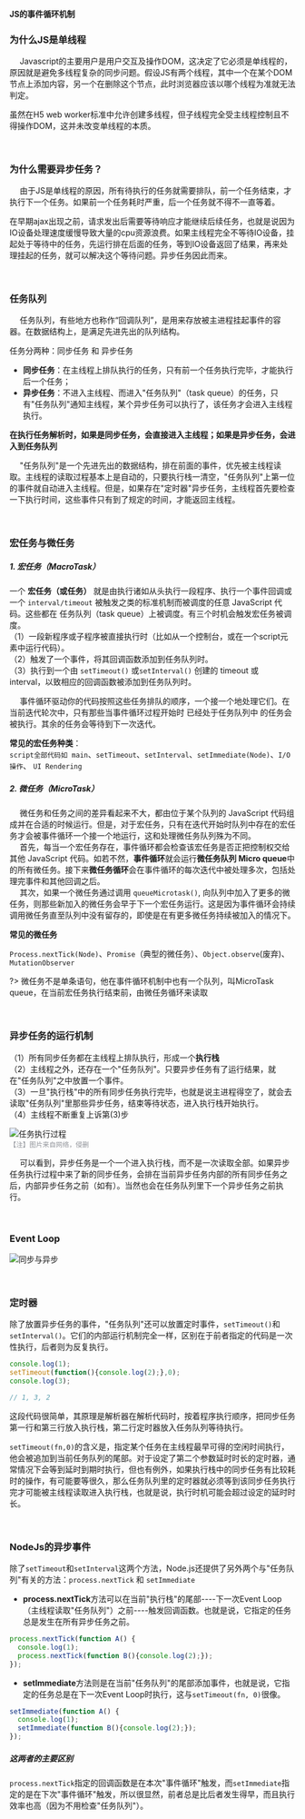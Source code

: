 #### JS的事件循环机制

### 为什么JS是单线程

&emsp; Javascript的主要用户是用户交互及操作DOM，这决定了它必须是单线程的，原因就是避免多线程复杂的同步问题。假设JS有两个线程，其中一个在某个DOM节点上添加内容，另一个在删除这个节点，此时浏览器应该以哪个线程为准就无法判定。

虽然在H5 web worker标准中允许创建多线程，但子线程完全受主线程控制且不得操作DOM，这并未改变单线程的本质。

<br>

### 为什么需要异步任务？

&emsp; 由于JS是单线程的原因，所有待执行的任务就需要排队，前一个任务结束，才执行下一个任务。如果前一个任务耗时严重，后一个任务就不得不一直等着。

在早期ajax出现之前，请求发出后需要等待响应才能继续后续任务，也就是说因为IO设备处理速度缓慢导致大量的cpu资源浪费。如果主线程完全不等待IO设备，挂起处于等待中的任务，先运行排在后面的任务，等到IO设备返回了结果，再来处理挂起的任务，就可以解决这个等待问题。异步任务因此而来。

<br>

### 任务队列

&emsp; 任务队列，有些地方也称作“回调队列”，是用来存放被主进程挂起事件的容器。在数据结构上，是满足先进先出的队列结构。

任务分两种：同步任务 和 异步任务

- **同步任务**：在主线程上排队执行的任务，只有前一个任务执行完毕，才能执行后一个任务；
- **异步任务**：不进入主线程、而进入"任务队列"（task queue）的任务，只有"任务队列"通知主线程，某个异步任务可以执行了，该任务才会进入主线程执行。

**在执行任务解析时，如果是同步任务，会直接进入主线程；如果是异步任务，会进入到任务队列**

&emsp; "任务队列"是一个先进先出的数据结构，排在前面的事件，优先被主线程读取。主线程的读取过程基本上是自动的，只要执行栈一清空，"任务队列"上第一位的事件就自动进入主线程。但是，如果存在"定时器"异步任务，主线程首先要检查一下执行时间，这些事件只有到了规定的时间，才能返回主线程。

<br>

### 宏任务与微任务

##### 1. 宏任务（MacroTask）
一个 **宏任务（或任务）** 就是由执行诸如从头执行一段程序、执行一个事件回调或一个 `interval/timeout` 被触发之类的标准机制而被调度的任意 JavaScript 代码。这些都在 任务队列（task queue）上被调度。有三个时机会触发宏任务被调度。<br>
（1）一段新程序或子程序被直接执行时（比如从一个控制台，或在一个script元素中运行代码）。<br>
（2）触发了一个事件，将其回调函数添加到任务队列时。<br>
（3）执行到一个由 `setTimeout()` 或`setInterval()` 创建的 timeout 或 interval，以致相应的回调函数被添加到任务队列时。

&emsp; 事件循环驱动你的代码按照这些任务排队的顺序，一个接一个地处理它们。在当前迭代轮次中，只有那些当事件循环过程开始时 已经处于任务队列中 的任务会被执行。其余的任务会等待到下一次迭代。

**常见的宏任务种类**：<br>
`script全部代码如 main`、`setTimeout`、`setInterval`、`setImmediate(Node)`、`I/O操作`、 `UI Rendering`

##### 2. 微任务（MicroTask）
&emsp; 微任务和任务之间的差异看起来不大，都由位于某个队列的 JavaScript 代码组成并在合适的时候运行。但是，对于宏任务，只有在迭代开始时队列中存在的宏任务才会被事件循环一个接一个地运行，这和处理微任务队列殊为不同。<br>
&emsp; 首先，每当一个宏任务存在，事件循环都会检查该宏任务是否正把控制权交给其他 JavaScript 代码。如若不然，**事件循环**就会运行**微任务队列 Micro queue**中的所有微任务。接下来**微任务循环**会在事件循环的每次迭代中被处理多次，包括处理完事件和其他回调之后。<br>
&emsp; 其次，如果一个微任务通过调用 `queueMicrotask()`, 向队列中加入了更多的微任务，则那些新加入的微任务会早于下一个宏任务运行。这是因为事件循环会持续调用微任务直至队列中没有留存的，即使是在有更多微任务持续被加入的情况下。

**常见的微任务** <br>

`Process.nextTick(Node)`、`Promise`（典型的微任务）、`Object.observe`(废弃)、`MutationObserver`

?> 微任务不是单条语句，他在事件循环机制中也有一个队列，叫MicroTask queue，在当前宏任务执行结束前，由微任务循环来读取



<br>

### 异步任务的运行机制
（1）所有同步任务都在主线程上排队执行，形成一个**执行栈** <br>
（2）主线程之外，还存在一个"任务队列"。只要异步任务有了运行结果，就在"任务队列"之中放置一个事件。<br>
（3）一旦"执行栈"中的所有同步任务执行完毕，也就是说主进程得空了，就会去读取"任务队列"里那些异步任务，结束等待状态，进入执行栈开始执行。 <br>
（4）主线程不断重复上诉第(3)步


![任务执行过程](https://img-blog.csdnimg.cn/5b869743f3d844f9bf621d78ba9d859e.gif) <br>
<small style="color: #909399">【注】图片来自网络，侵删</small>

&emsp; 可以看到，异步任务是一个一个进入执行栈，而不是一次读取全部。如果异步任务执行过程中来了新的同步任务，会排在当前异步任务内部的所有同步任务之后，内部异步任务之前（如有）。当然也会在任务队列里下一个异步任务之前执行。

<br>

### Event Loop

![同步与异步](https://img-blog.csdnimg.cn/e0db427ca69e48e09d994c91a858214a.png)

<br>

### 定时器

除了放置异步任务的事件，"任务队列"还可以放置定时事件，`setTimeout()`和`setInterval()`。它们的内部运行机制完全一样，区别在于前者指定的代码是一次性执行，后者则为反复执行。

```javascript
console.log(1);
setTimeout(function(){console.log(2);},0);
console.log(3);

// 1, 3, 2
```
这段代码很简单，其原理是解析器在解析代码时，按着程序执行顺序，把同步任务第一行和第三行放入执行栈，第二行定时器放入任务队列等待执行。

`setTimeout(fn,0)`的含义是，指定某个任务在主线程最早可得的空闲时间执行，他会被追加到当前任务队列的尾部。对于设定了第二个参数延时时长的定时器，通常情况下会等到延时到期时执行，但也有例外，如果执行栈中的同步任务有比较耗时的操作，有可能要等很久，那么任务队列里的定时器就必须等到该同步任务执行完才可能被主线程读取进入执行栈，也就是说，执行时机可能会超过设定的延时时长。

<br>

### NodeJs的异步事件

除了`setTimeout`和`setInterval`这两个方法，Node.js还提供了另外两个与"任务队列"有关的方法：`process.nextTick` 和 `setImmediate`

- **process.nextTick**方法可以在当前"执行栈"的尾部----下一次Event Loop（主线程读取"任务队列"）之前----触发回调函数。也就是说，它指定的任务总是发生在所有异步任务之前。

```js
process.nextTick(function A() {
  console.log(1);
  process.nextTick(function B(){console.log(2);});
});
```

- **setImmediate**方法则是在当前"任务队列"的尾部添加事件，也就是说，它指定的任务总是在下一次Event Loop时执行，这与`setTimeout(fn, 0)`很像。

```js
setImmediate(function A() {
  console.log(1);
  setImmediate(function B(){console.log(2);});
});
```

##### 这两者的主要区别

`process.nextTick`指定的回调函数是在本次"事件循环"触发，而`setImmediate`指定的是在下次"事件循环"触发，所以很显然，前者总是比后者发生得早，而且执行效率也高（因为不用检查"任务队列"）。


